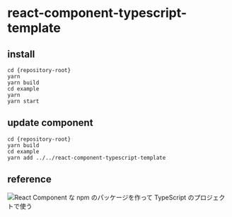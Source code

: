 # react-component-typescript-template

## install

```shell
cd {repository-root}
yarn
yarn build
cd example
yarn
yarn start
```

## update component

```shell
cd {repository-root}
yarn build
cd example
yarn add ../../react-component-typescript-template
```

## reference

![React Component な npm のパッケージを作って TypeScript のプロジェクトで使う](https://qiita.com/pure-adachi/items/a9a39b3ffcb5af4c5b59)
